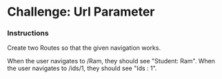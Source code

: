 # Challenge: Url Parameter

### Instructions 
  Create two Routes so that the given navigation works.

  When the user navigates to /Ram, they should see "Student: Ram".
  When the user navigates to /ids/1, they should see "Ids : 1".
